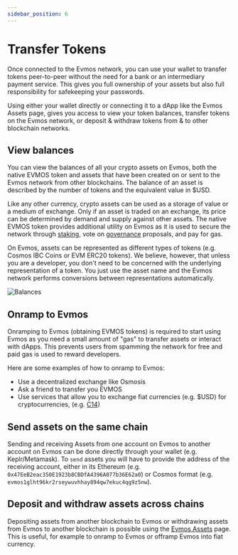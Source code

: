 ```yaml
---
sidebar_position: 6
---
```


# Transfer Tokens

Once connected to the Evmos network, you can use your wallet to transfer tokens peer-to-peer without the need for a bank or an intermediary payment service. This gives you full ownership of your assets but also full responsibility for safekeeping your passwords.

Using either your wallet directly or connecting it to a dApp like the Evmos Assets page, gives you access to view your token balances, transfer tokens on the Evmos network, or deposit & withdraw tokens from & to other blockchain networks.

## View balances

You can view the balances of all your crypto assets on Evmos, both the native EVMOS token and assets that have been created on or sent to the Evmos network from other blockchains. The balance of an asset is described by the number of tokens and the equivalent value in $USD.

Like any other currency, crypto assets can be used as a storage of value or a medium of exchange. Only if an asset is traded on an exchange, its price can be determined by demand and supply against other assets. The native EVMOS token provides additional utility on Evmos as it is used to secure the network through [staking](https://app.evmos.org/staking), vote on [governance](https://app.evmos.org/governance) proposals, and pay for gas.

On Evmos, assets can be represented as different types of tokens (e.g. Cosmos IBC Coins or EVM ERC20 tokens). We believe, however, that unless you are a developer, you don't need to be concerned with the underlying representation of a token. You just use the asset name and the Evmos network performs conversions between representations automatically.

![Balances](/img/transfer-tokens.png)

## Onramp to Evmos

Onramping to Evmos (obtaining EVMOS tokens) is required to start using Evmos as you need a small amount of "gas" to transfer assets or interact with dApps. This prevents users from spamming the network for free and paid gas is used to reward developers.

Here are some examples of how to onramp to Evmos:

* Use a decentralized exchange like Osmosis
* Ask a friend to transfer you EVMOS
* Use services that allow you to exchange fiat currencies (e.g. $USD) for cryptocurrencies, (e.g. [C14](https://www.c14.money/buy))

## Send assets on the same chain

Sending and receiving Assets from one account on Evmos to another account on Evmos can be done directly through your wallet (e.g. Keplr/Metamask). To `send` assets you will have to provide the address of the receiving account, either in its Ethereum (e.g. `0x47EeB2eac350E1923b8CBDfA4396A077b36E62a0`) or Cosmos format (e.g. `evmos1glht96kr2rseywuvhhay894qw7ekuc4qg9z5nw`).

## Deposit and withdraw assets across chains

Depositing assets from another blockchain to Evmos or withdrawing assets from Evmos to another blockchain is possible using the [Evmos Assets](https://app.evmos.org/assets) page. This is useful, for example to onramp to Evmos or offramp Evmos into fiat currency.
